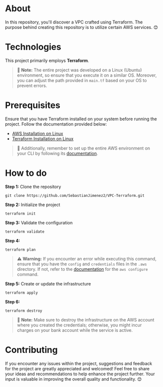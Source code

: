 # About
In this repository, you'll discover a VPC crafted using Terraform. The purpose behind creating this repository is to utilize certain AWS services. 😊

# Technologies
This project primarily employs **Terraform**.

> 📝 **Note:** 
> The entire project was developed on a Linux (Ubuntu) environment, so ensure that you execute it on a similar OS. Moreover, you can adjust the path provided in `main.tf` based on your OS to prevent errors.

# Prerequisites
Ensure that you have Terraform installed on your system before running the project. Follow the documentation provided below:

- [AWS Installation on Linux](https://docs.aws.amazon.com/es_es/cli/latest/userguide/getting-started-install.html)
- [Terraform Installation on Linux](https://developer.hashicorp.com/terraform/install#linux)

> 🚀 Additionally, remember to set up the entire AWS environment on your CLI by following its [documentation](https://docs.aws.amazon.com/cli/latest/userguide/cli-configure-files.html).

# How to do
**Step 1:** Clone the repository 
```
git clone https://github.com/SebastianJimenez2/VPC-Terraform.git
```
**Step 2:** Initialize the project
```
terraform init
```
**Step 3:** Validate the configuration
```
terraform validate
```
**Step 4:** 
```
terraform plan
```
> ⚠️ **Warning:** 
> If you encounter an error while executing this command, ensure that you have the `config` and `credentials` files in the `.aws` directory. If not, refer to the [documentation](https://docs.aws.amazon.com/cli/latest/userguide/cli-configure-files.html) for the `aws configure` command.

**Step 5:** Create or update the infrastructure
```
terraform apply
```
**Step 6:**
```
terraform destroy
```
> 📌 **Note:** 
> Make sure to destroy the infrastructure on the AWS account where you created the credentials; otherwise, you might incur charges on your bank account while the service is active.

# Contributing
If you encounter any issues within the project, suggestions and feedback for the project are greatly appreciated and welcomed! Feel free to share your ideas and recommendations to help enhance the project further. Your input is valuable in improving the overall quality and functionality. 😊